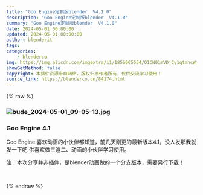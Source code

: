 ```yaml
---
title: "Goo Engine定制版blender  V4.1.0"
description: "Goo Engine定制版blender  V4.1.0"
summary: "Goo Engine定制版blender  V4.1.0"
date: 2024-05-01 00:00:00
updated: 2024-05-01 00:00:00
author: blenderit
tags: 
categories:
    - blenderco
img: https://img.alicdn.com/imgextra/i1/1856665554/O1CN01mVDjCy1qtmhcWjxmm_!!1856665554.jpg
showGetMethod: false
copyright: 本插件资源来自网络，版权归原作者所有，仅供交流学习使用！
source_link: https://blenderco.cn/84174.html
---
```


{% raw %}
<h3 class="bili-video-card__info--tit" title="Blender定制版软件+卡通漫画渲染引擎 Goo Engine V3.6 使用教程" data-v-15c84221=""><img src="https://img.alicdn.com/imgextra/i1/1856665554/O1CN01mVDjCy1qtmhcWjxmm_!!1856665554.jpg" alt="bude_2024-05-01_09-05-13.jpg"></h3><h3 class="bili-video-card__info--tit" title="Blender定制版软件+卡通漫画渲染引擎 Goo Engine V3.6 使用教程" data-v-15c84221="">Goo Engine 4.1</h3><p>Goo Engine 喜欢动画的小伙伴都知道，前几天刚更的最新版本4.1，没人发那我就发一下吧 供喜欢做三渲二、动画的小伙伴学习使用。</p><p>注：本次分享并非插件，是blender动画做的一个分支版本，需要另行下载！</p><p> </p>
<div style="display: none">blenderco</div>
{% endraw %}